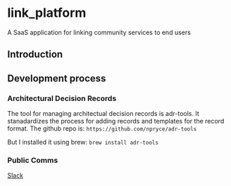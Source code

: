 # link_platform
A SaaS application for linking community services to end users

## Introduction


## Development process

### Architectural Decision Records

The tool for managing architectual decision records is adr-tools. 
It stanadardizes the process for adding records and templates for the record format.
The github repo is:
`https://github.com/npryce/adr-tools`

But I installed it using brew:
`brew install adr-tools`


### Public Comms
[Slack](https://join.slack.com/t/zendesk-volunteer/shared_invite/enQtNDczNTM5MzEwNjQwLTJlNDJiZTc4OWM4ZDAzYTRiZTI2ODg1MzlmM2FlYjFjM2JjM2ZmYjIwMmFhOTNiYTZlODcwOWIzYjllMzZlMDc)
